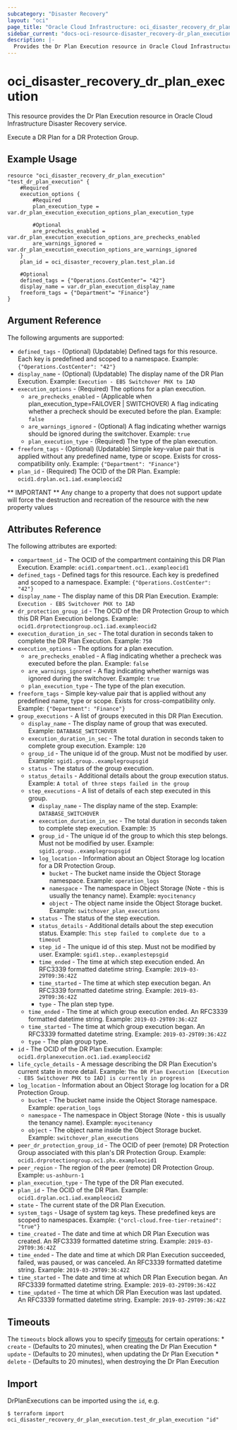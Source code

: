 ```yaml
---
subcategory: "Disaster Recovery"
layout: "oci"
page_title: "Oracle Cloud Infrastructure: oci_disaster_recovery_dr_plan_execution"
sidebar_current: "docs-oci-resource-disaster_recovery-dr_plan_execution"
description: |-
  Provides the Dr Plan Execution resource in Oracle Cloud Infrastructure Disaster Recovery service
---
```


# oci_disaster_recovery_dr_plan_execution
This resource provides the Dr Plan Execution resource in Oracle Cloud Infrastructure Disaster Recovery service.

Execute a DR Plan for a DR Protection Group.

## Example Usage

```hcl
resource "oci_disaster_recovery_dr_plan_execution" "test_dr_plan_execution" {
	#Required
	execution_options {
		#Required
		plan_execution_type = var.dr_plan_execution_execution_options_plan_execution_type

		#Optional
		are_prechecks_enabled = var.dr_plan_execution_execution_options_are_prechecks_enabled
		are_warnings_ignored = var.dr_plan_execution_execution_options_are_warnings_ignored
	}
	plan_id = oci_disaster_recovery_plan.test_plan.id

	#Optional
	defined_tags = {"Operations.CostCenter"= "42"}
	display_name = var.dr_plan_execution_display_name
	freeform_tags = {"Department"= "Finance"}
}
```

## Argument Reference

The following arguments are supported:

* `defined_tags` - (Optional) (Updatable) Defined tags for this resource. Each key is predefined and scoped to a namespace. Example: `{"Operations.CostCenter": "42"}` 
* `display_name` - (Optional) (Updatable) The display name of the DR Plan Execution.  Example: `Execution - EBS Switchover PHX to IAD` 
* `execution_options` - (Required) The options for a plan execution.
	* `are_prechecks_enabled` - (Applicable when plan_execution_type=FAILOVER | SWITCHOVER) A flag indicating whether a precheck should be executed before the plan.  Example: `false` 
	* `are_warnings_ignored` - (Optional) A flag indicating whether warnigs should be ignored during the switchover.  Example: `true` 
	* `plan_execution_type` - (Required) The type of the plan execution. 
* `freeform_tags` - (Optional) (Updatable) Simple key-value pair that is applied without any predefined name, type or scope. Exists for cross-compatibility only. Example: `{"Department": "Finance"}` 
* `plan_id` - (Required) The OCID of the DR Plan.  Example: `ocid1.drplan.oc1.iad.exampleocid2` 


** IMPORTANT **
Any change to a property that does not support update will force the destruction and recreation of the resource with the new property values

## Attributes Reference

The following attributes are exported:

* `compartment_id` - The OCID of the compartment containing this DR Plan Execution.  Example: `ocid1.compartment.oc1..exampleocid1` 
* `defined_tags` - Defined tags for this resource. Each key is predefined and scoped to a namespace. Example: `{"Operations.CostCenter": "42"}` 
* `display_name` - The display name of this DR Plan Execution.  Example: `Execution - EBS Switchover PHX to IAD` 
* `dr_protection_group_id` - The OCID of the DR Protection Group to which this DR Plan Execution belongs.  Example: `ocid1.drprotectiongroup.oc1.iad.exampleocid2` 
* `execution_duration_in_sec` - The total duration in seconds taken to complete the DR Plan Execution.  Example: `750` 
* `execution_options` - The options for a plan execution.
	* `are_prechecks_enabled` - A flag indicating whether a precheck was executed before the plan.  Example: `false` 
	* `are_warnings_ignored` - A flag indicating whether warnigs was ignored during the switchover.  Example: `true` 
	* `plan_execution_type` - The type of the plan execution. 
* `freeform_tags` - Simple key-value pair that is applied without any predefined name, type or scope. Exists for cross-compatibility only. Example: `{"Department": "Finance"}` 
* `group_executions` - A list of groups executed in this DR Plan Execution. 
	* `display_name` - The display name of group that was executed.  Example: `DATABASE_SWITCHOVER` 
	* `execution_duration_in_sec` - The total duration in seconds taken to complete group execution.  Example: `120` 
	* `group_id` - The unique id of the group. Must not be modified by user.  Example: `sgid1.group..examplegroupsgid` 
	* `status` - The status of the group execution. 
	* `status_details` - Additional details about the group execution status.  Example: `A total of three steps failed in the group` 
	* `step_executions` - A list of details of each step executed in this group. 
		* `display_name` - The display name of the step.  Example: `DATABASE_SWITCHOVER` 
		* `execution_duration_in_sec` - The total duration in seconds taken to complete step execution.  Example: `35` 
		* `group_id` - The unique id of the group to which this step belongs. Must not be modified by user.  Example: `sgid1.group..examplegroupsgid` 
		* `log_location` - Information about an Object Storage log location for a DR Protection Group.
			* `bucket` - The bucket name inside the Object Storage namespace.  Example: `operation_logs` 
			* `namespace` - The namespace in Object Storage (Note - this is usually the tenancy name).  Example: `myocitenancy` 
			* `object` - The object name inside the Object Storage bucket.  Example: `switchover_plan_executions` 
		* `status` - The status of the step execution. 
		* `status_details` - Additional details about the step execution status.  Example: `This step failed to complete due to a timeout` 
		* `step_id` - The unique id of this step. Must not be modified by user.  Example: `sgid1.step..examplestepsgid` 
		* `time_ended` - The time at which step execution ended. An RFC3339 formatted datetime string.  Example: `2019-03-29T09:36:42Z` 
		* `time_started` - The time at which step execution began. An RFC3339 formatted datetime string.  Example: `2019-03-29T09:36:42Z` 
		* `type` - The plan step type. 
	* `time_ended` - The time at which group execution ended. An RFC3339 formatted datetime string.  Example: `2019-03-29T09:36:42Z` 
	* `time_started` - The time at which group execution began. An RFC3339 formatted datetime string.  Example: `2019-03-29T09:36:42Z` 
	* `type` - The plan group type. 
* `id` - The OCID of the DR Plan Execution.  Example: `ocid1.drplanexecution.oc1.iad.exampleocid2` 
* `life_cycle_details` - A message describing the DR Plan Execution's current state in more detail.  Example: `The DR Plan Execution [Execution - EBS Switchover PHX to IAD] is currently in progress` 
* `log_location` - Information about an Object Storage log location for a DR Protection Group.
	* `bucket` - The bucket name inside the Object Storage namespace.  Example: `operation_logs` 
	* `namespace` - The namespace in Object Storage (Note - this is usually the tenancy name).  Example: `myocitenancy` 
	* `object` - The object name inside the Object Storage bucket.  Example: `switchover_plan_executions` 
* `peer_dr_protection_group_id` - The OCID of peer (remote) DR Protection Group associated with this plan's DR Protection Group.  Example: `ocid1.drprotectiongroup.oc1.phx.exampleocid1` 
* `peer_region` - The region of the peer (remote) DR Protection Group.  Example: `us-ashburn-1` 
* `plan_execution_type` - The type of the DR Plan executed. 
* `plan_id` - The OCID of the DR Plan.  Example: `ocid1.drplan.oc1.iad.exampleocid2` 
* `state` - The current state of the DR Plan Execution. 
* `system_tags` - Usage of system tag keys. These predefined keys are scoped to namespaces. Example: `{"orcl-cloud.free-tier-retained": "true"}` 
* `time_created` - The date and time at which DR Plan Execution was created. An RFC3339 formatted datetime string.  Example: `2019-03-29T09:36:42Z` 
* `time_ended` - The date and time at which DR Plan Execution succeeded, failed, was paused, or was canceled. An RFC3339 formatted datetime string.  Example: `2019-03-29T09:36:42Z` 
* `time_started` - The date and time at which DR Plan Execution began. An RFC3339 formatted datetime string.  Example: `2019-03-29T09:36:42Z` 
* `time_updated` - The time at which DR Plan Execution was last updated. An RFC3339 formatted datetime string.  Example: `2019-03-29T09:36:42Z` 

## Timeouts

The `timeouts` block allows you to specify [timeouts](https://registry.terraform.io/providers/hashicorp/oci/latest/docs/guides/changing_timeouts) for certain operations:
	* `create` - (Defaults to 20 minutes), when creating the Dr Plan Execution
	* `update` - (Defaults to 20 minutes), when updating the Dr Plan Execution
	* `delete` - (Defaults to 20 minutes), when destroying the Dr Plan Execution


## Import

DrPlanExecutions can be imported using the `id`, e.g.

```
$ terraform import oci_disaster_recovery_dr_plan_execution.test_dr_plan_execution "id"
```

